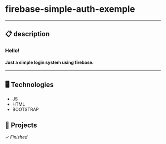 # firebase-simple-auth-exemple
---

## 📋 description

### Hello!

#### Just a simple login system using firebase.

---


## 🖥️ Technologies

- JS
- HTML
- BOOTSTRAP

## 🎨 Projects

*✓ Finished*

